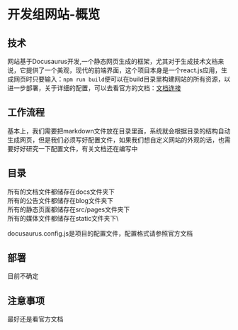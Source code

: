 # 开发组网站-概览
## 技术
网站基于Docusaurus开发,一个静态网页生成的框架，尤其对于生成技术文档来说，它提供了一个美观，现代的前端界面，这个项目本身是一个react.js应用，生成网页时只要输入：`npm run build`便可以在build目录里构建网站的所有资源，以进一步部署，关于详细的配置，可以去看官方的文档：[文档连接](https://www.docusaurus.cn/docs/category/guides)
## 工作流程
基本上，我们需要把markdown文件放在目录里面，系统就会根据目录的结构自动生成网页，但是我们必须写好配置文件，如果我们想自定义网站的外观的话，也需要好好研究一下配置文件，有关文档还在编写中
## 目录
所有的文档文件都储存在docs文件夹下\
所有的公告文件都储存在blog文件夹下\
所有的静态页面都储存在src/pages文件夹下\
所有的媒体文件都储存在static文件夹下\

docusaurus.config.js是项目的配置文件，配置格式请参照官方文档
## 部署
目前不确定
## 注意事项
最好还是看官方文档

